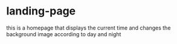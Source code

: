 # landing-page

this is a homepage that displays the current time and changes the background image according to day and night
